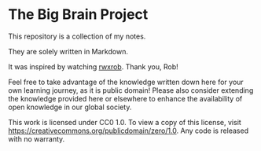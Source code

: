 # The Big Brain Project 

This repository is a collection of my notes.

They are solely written in Markdown.

It was inspired by watching [rwxrob](https://twitch.tv/rwxrob). Thank you, Rob!

Feel free to take advantage of the knowledge written down here for your own learning journey, as it is public domain!
Please also consider extending the knowledge provided here or elsewhere to enhance the availability of open knowledge in our global society.

This work is licensed under CC0 1.0. To view a copy of this license, visit https://creativecommons.org/publicdomain/zero/1.0. Any code is released with no warranty.
